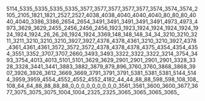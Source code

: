 5114_5335_5335_5335_5335_3577_3577_3577_3577_3577_3574_3574_3574_2105_2105_1821_1821_2527_2527_4038_4038_4040_4040_4040_80_80_80_4040_4040_3386_3386_2654_2654_3491_3491_3491_3491_3491_4973_4973_4973_3629_3629_2455_2456_2456_2456_1923_1923_1924_1924_1924_1924_1924_1924_1924_26_26_26_1924_1924_3369_148_148_148_34_34_3210_3210_3211_3211_3210_3210_3210_3927_3927_4378_4378_4361_3210_3210_3927_4378_4361_4361_4361_3572_3572_3572_4378_4378_4378_4375_4354_4354_4354_3551_3352_3707_3707_2660_3493_3493_3322_3322_3322_3214_3754_3493_3754_4013_4013_5101_5101_3629_3629_2901_2901_2901_2901_3328_3328_3328_3441_3441_3883_3882_3879_879_896_3760_3760_3868_3868_3907_3926_3926_3612_3669_3669_3791_3791_3791_5381_5381_5381_5144_5144_3959_3959_4554_4552_4552_4552_4182_44_44_88_88_598_598_108_108_108_64_64_88_88_88_88_0_0_0_0_0_0_0_0_0_3561_3561_3600_3600_3677_3677_3075_3075_3075_1004_1004_2325_2325_3065_3065_3065_3065_